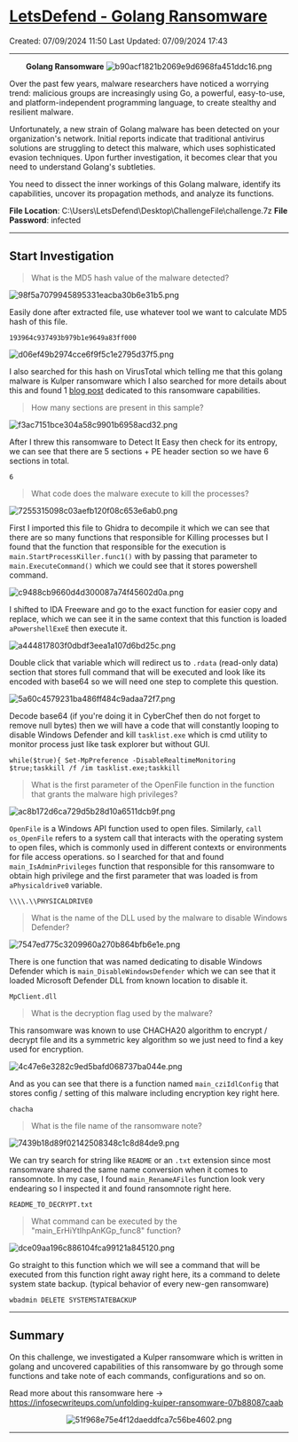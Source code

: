 # [LetsDefend - Golang Ransomware](https://app.letsdefend.io/challenge/golang-ransomware)
Created: 07/09/2024 11:50
Last Updated: 07/09/2024 17:43
* * *
<div align=center>

**Golang Ransomware**
![b90acf1821b2069e9d6968fa451ddc16.png](../../_resources/b90acf1821b2069e9d6968fa451ddc16-1.png)
</div>
Over the past few years, malware researchers have noticed a worrying trend: malicious groups are increasingly using Go, a powerful, easy-to-use, and platform-independent programming language, to create stealthy and resilient malware.

Unfortunately, a new strain of Golang malware has been detected on your organization's network. Initial reports indicate that traditional antivirus solutions are struggling to detect this malware, which uses sophisticated evasion techniques. Upon further investigation, it becomes clear that you need to understand Golang's subtleties.

You need to dissect the inner workings of this Golang malware, identify its capabilities, uncover its propagation methods, and analyze its functions.

**File Location**: C:\Users\LetsDefend\Desktop\ChallengeFile\challenge.7z
**File Password**: infected
* * *
## Start Investigation
>What is the MD5 hash value of the malware detected?

![98f5a7079945895331eacba30b6e31b5.png](../../_resources/98f5a7079945895331eacba30b6e31b5-1.png)

Easily done after extracted file, use whatever tool we want to calculate MD5 hash of this file.

```
193964c937493b979b1e9649a83ff000
```

![d06ef49b2974cce6f9f5c1e2795d37f5.png](../../_resources/d06ef49b2974cce6f9f5c1e2795d37f5-1.png)

I also searched for this hash on VirusTotal which telling me that this golang malware is Kulper ransomware which I also searched for more details about this and found 1 [blog post](https://infosecwriteups.com/unfolding-kuiper-ransomware-07b88087caab) dedicated to this ransomware capabilities.

>How many sections are present in this sample?

![f3ac7151bce304a58c9901b6958acd32.png](../../_resources/f3ac7151bce304a58c9901b6958acd32-1.png)

After I threw this ransomware to Detect It Easy then check for its entropy, we can see that there are 5 sections + PE header section so we have 6 sections in total.

```
6
```

>What code does the malware execute to kill the processes?

![7255315098c03aefb120f08c653e6ab0.png](../../_resources/7255315098c03aefb120f08c653e6ab0-1.png)

First I imported this file to Ghidra to decompile it which we can see that there are so many functions that responsible for Killing processes but I found that the function that responsible for the execution is `main.StartProcessKiller.func1()` with by passing that parameter to  `main.ExecuteCommand()` which we could see that it stores powershell command.

![c9488cb9660d4d300087a74f45602d0a.png](../../_resources/c9488cb9660d4d300087a74f45602d0a-1.png)

I shifted to IDA Freeware and go to the exact function for easier copy and replace, which we can see it in the same context that this function is loaded `aPowershellExeE` then execute it.

![a444817803f0dbdf3eea1a107d6bd25c.png](../../_resources/a444817803f0dbdf3eea1a107d6bd25c-1.png)

Double click that variable which will redirect us to `.rdata` (read-only data) section that stores full command that will be executed and look like its encoded with base64 so we will need one step to complete this question.

![5a60c4579231ba486ff484c9adaa72f7.png](../../_resources/5a60c4579231ba486ff484c9adaa72f7-1.png)

Decode base64 (if you're doing it in CyberChef then do not forget to remove null bytes) then we will have a code that will constantly looping to disable Windows Defender and kill `tasklist.exe` which is cmd utility to monitor process just like task explorer but without GUI.

```
while($true){ Set-MpPreference -DisableRealtimeMonitoring $true;taskkill /f /im tasklist.exe;taskkill 
```

>What is the first parameter of the OpenFile function in the function that grants the malware high privileges?

![ac8b172d6ca729d5b28d10a6511dcb9f.png](../../_resources/ac8b172d6ca729d5b28d10a6511dcb9f-1.png)

`OpenFile` is a Windows API function used to open files. Similarly, `call os_OpenFile` refers to a system call that interacts with the operating system to open files, which is commonly used in different contexts or environments for file access operations. so I searched for that and found `main_IsAdminPrivileges` function that responsible for this ransomware to obtain high privilege and the first parameter that was loaded is from `aPhysicaldrive0` variable.

```
\\\\.\\PHYSICALDRIVE0
```

>What is the name of the DLL used by the malware to disable Windows Defender?

![7547ed775c3209960a270b864bfb6e1e.png](../../_resources/7547ed775c3209960a270b864bfb6e1e-1.png)

There is one function that was named dedicating to disable Windows Defender which is `main_DisableWindowsDefender` which we can see that it loaded Microsoft Defender DLL from known location to disable it.

```
MpClient.dll
```

>What is the decryption flag used by the malware?

This ransomware was known to use CHACHA20 algorithm to encrypt / decrypt file and its a symmetric key algorithm so we just need to find a key used for encryption.

![4c47e6e3282c9ed5bafd068737ba044e.png](../../_resources/4c47e6e3282c9ed5bafd068737ba044e-1.png)

And as you can see that there is a function named `main_cziIdlConfig` that stores config / setting of this malware including encryption key right here. 

```
chacha
```

>What is the file name of the ransomware note?

![7439b18d89f02142508348c1c8d84de9.png](../../_resources/7439b18d89f02142508348c1c8d84de9-1.png)

We can try search for string like `README` or an `.txt` extension since most ransomware shared the same name conversion when it comes to ransomnote. In my case, I found `main_RenameAFiles` function look very endearing so I inspected it and found ransomnote right here. 

```
README_TO_DECRYPT.txt
```

>What command can be executed by the "main_ErHiYtIhpAnKGp_func8" function?

![dce09aa196c886104fca99121a845120.png](../../_resources/dce09aa196c886104fca99121a845120-1.png)

Go straight to this function which we will see a command that will be executed from this function right away right here, its a command to delete system state backup. (typical behavior of every new-gen ransomware) 

```
wbadmin DELETE SYSTEMSTATEBACKUP
```

***
## Summary
On this challenge, we investigated a Kulper ransomware which is written in golang and uncovered capabilities of this ransomware by go through some functions and take note of each commands, configurations and so on.

Read more about this ransomware here -> https://infosecwriteups.com/unfolding-kuiper-ransomware-07b88087caab
<div align=center>

![51f968e75e4f12daeddfca7c56be4602.png](../../_resources/51f968e75e4f12daeddfca7c56be4602-1.png)
</div>

* * *
